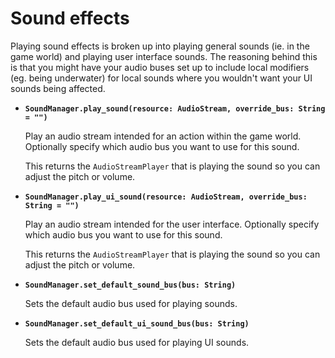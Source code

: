 # Sound effects

Playing sound effects is broken up into playing general sounds (ie. in the game world) and playing user interface sounds. The reasoning behind this is that you might have your audio buses set up to include local modifiers (eg. being underwater) for local sounds where you wouldn't want your UI sounds being affected.

- **`SoundManager.play_sound(resource: AudioStream, override_bus: String = "")`**

    Play an audio stream intended for an action within the game world. Optionally specify which audio bus you want to use for this sound.

    This returns the `AudioStreamPlayer` that is playing the sound so you can adjust the pitch or volume.

- **`SoundManager.play_ui_sound(resource: AudioStream, override_bus: String = "")`**

    Play an audio stream intended for the user interface. Optionally specify which audio bus you want to use for this sound.

    This returns the `AudioStreamPlayer` that is playing the sound so you can adjust the pitch or volume.

- **`SoundManager.set_default_sound_bus(bus: String)`**

    Sets the default audio bus used for playing sounds.

- **`SoundManager.set_default_ui_sound_bus(bus: String)`**

    Sets the default audio bus used for playing UI sounds.
